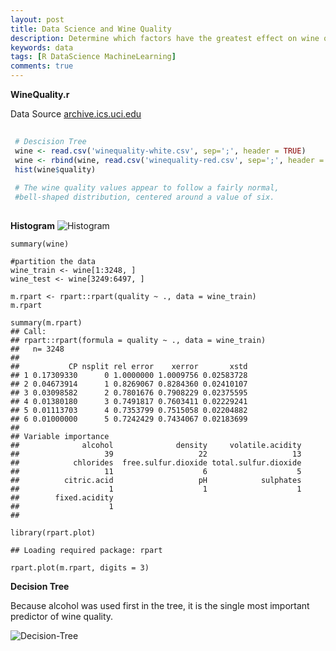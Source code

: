 ```yaml
---
layout: post
title: Data Science and Wine Quality
description: Determine which factors have the greatest effect on wine quality, the analysis was for a client
keywords: data
tags: [R DataScience MachineLearning]
comments: true
---
```



**WineQuality.r**

Data Source
[archive.ics.uci.edu](https://archive.ics.uci.edu/ml/datasets/Wine)

```r
 
 # Descision Tree
 wine <- read.csv('winequality-white.csv', sep=';', header = TRUE)
 wine <- rbind(wine, read.csv('winequality-red.csv', sep=';', header = TRUE))
 hist(wine$quality)
 
 # The wine quality values appear to follow a fairly normal, 
 #bell-shaped distribution, centered around a value of six.
 
 ```
 **Histogram**
 ![Histogram](https://saltfog.github.io/assets/images/histogram.png)
 
 ```
 summary(wine)
 
 #partition the data
 wine_train <- wine[1:3248, ]
 wine_test <- wine[3249:6497, ]
 
 m.rpart <- rpart::rpart(quality ~ ., data = wine_train)
 m.rpart
 
 summary(m.rpart)
 ## Call:
 ## rpart::rpart(formula = quality ~ ., data = wine_train)
 ##   n= 3248 
 ## 
 ##           CP nsplit rel error    xerror       xstd
 ## 1 0.17309330      0 1.0000000 1.0009756 0.02583728
 ## 2 0.04673914      1 0.8269067 0.8284360 0.02410107
 ## 3 0.03098582      2 0.7801676 0.7908229 0.02375595
 ## 4 0.01380180      3 0.7491817 0.7603411 0.02229241
 ## 5 0.01113703      4 0.7353799 0.7515058 0.02204882
 ## 6 0.01000000      5 0.7242429 0.7434067 0.02183699
 ## 
 ## Variable importance
 ##              alcohol              density     volatile.acidity 
 ##                   39                   22                   13 
 ##            chlorides  free.sulfur.dioxide total.sulfur.dioxide 
 ##                   11                    6                    5 
 ##          citric.acid                   pH            sulphates 
 ##                    1                    1                    1 
 ##        fixed.acidity 
 ##                    1 
 ## 

 library(rpart.plot)
 
 ## Loading required package: rpart
 
 rpart.plot(m.rpart, digits = 3)
 
```

 **Decision Tree**
 
 Because alcohol was used first in the tree, it is the single most important predictor of wine quality.

![Decision-Tree](https://saltfog.github.io/assets/images/Decision-Tree.png)